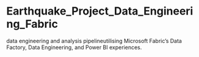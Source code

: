 # Earthquake_Project_Data_Engineering_Fabric
data engineering and analysis pipelineutilising Microsoft Fabric’s Data Factory, Data Engineering, and Power BI experiences.
